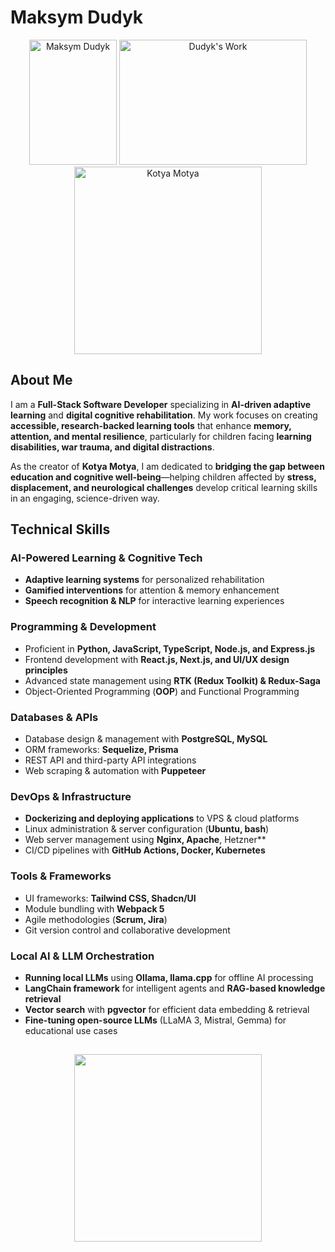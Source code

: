 # Maksym Dudyk  

<p align="center">
  <img src="https://github.com/Helpico/Helpico/assets/32806311/9dfc44d0-bcbe-43a1-8a73-9425f15224db" alt="Maksym Dudyk" width="140" height="200">
  <img src="https://github.com/user-attachments/assets/e08934f8-8ac6-40c8-9c0d-47a0b5c76d61" alt="Dudyk's Work" width="300" height="200">
  <img src="https://github.com/user-attachments/assets/c90e7e3b-7b2c-4ce9-913b-a2b5f3629d32" alt="Kotya Motya"  width="300" height="300">

</p>

## **About Me**  

I am a **Full-Stack Software Developer** specializing in **AI-driven adaptive learning** and **digital cognitive rehabilitation**. My work focuses on creating **accessible, research-backed learning tools** that enhance **memory, attention, and mental resilience**, particularly for children facing **learning disabilities, war trauma, and digital distractions**.  

As the creator of **Kotya Motya**, I am dedicated to **bridging the gap between education and cognitive well-being**—helping children affected by **stress, displacement, and neurological challenges** develop critical learning skills in an engaging, science-driven way.  

## **Technical Skills**  

### **AI-Powered Learning & Cognitive Tech**  
- **Adaptive learning systems** for personalized rehabilitation  
- **Gamified interventions** for attention & memory enhancement  
- **Speech recognition & NLP** for interactive learning experiences  

### **Programming & Development**  
- Proficient in **Python, JavaScript, TypeScript, Node.js, and Express.js**  
- Frontend development with **React.js, Next.js, and UI/UX design principles**    
- Advanced state management using **RTK (Redux Toolkit) & Redux-Saga**  
- Object-Oriented Programming (**OOP**) and Functional Programming  

### **Databases & APIs**  
- Database design & management with **PostgreSQL, MySQL**  
- ORM frameworks: **Sequelize, Prisma**  
- REST API and third-party API integrations  
- Web scraping & automation with **Puppeteer**  

### **DevOps & Infrastructure**  
- **Dockerizing and deploying applications** to VPS & cloud platforms  
- Linux administration & server configuration (**Ubuntu, bash**)  
- Web server management using **Nginx, Apache**, Hetzner**  
- CI/CD pipelines with **GitHub Actions, Docker, Kubernetes**  

### **Tools & Frameworks**  
- UI frameworks: **Tailwind CSS, Shadcn/UI**  
- Module bundling with **Webpack 5**  
- Agile methodologies (**Scrum, Jira**)  
- Git version control and collaborative development  

### **Local AI & LLM Orchestration**  
- **Running local LLMs** using **Ollama, llama.cpp** for offline AI processing  
- **LangChain framework** for intelligent agents and **RAG-based knowledge retrieval**  
- **Vector search** with **pgvector** for efficient data embedding & retrieval  
- **Fine-tuning open-source LLMs** (LLaMA 3, Mistral, Gemma) for educational use cases  

##

<p align="center">
  <img src="https://github.com/user-attachments/assets/f7f784e5-74da-4928-84c2-0c1a337cc444 alt="Science2Business"  width="300" height="300">
</p>

